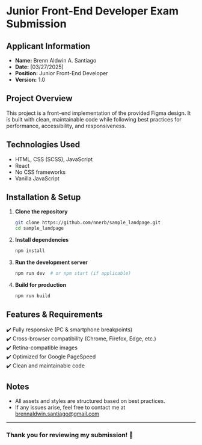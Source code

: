 # Junior Front-End Developer Exam Submission

## Applicant Information

- **Name:** Brenn Aldwin A. Santiago
- **Date:** [03/27/2025]
- **Position:** Junior Front-End Developer
- **Version:** 1.0

## Project Overview

This project is a front-end implementation of the provided Figma design. It is built with clean, maintainable code while following best practices for performance, accessibility, and responsiveness.

## Technologies Used

- HTML, CSS (SCSS), JavaScript
- React
- No CSS frameworks
- Vanilla JavaScript

## Installation & Setup

1. **Clone the repository**

   ```sh
   git clone https://github.com/nnerb/sample_landpage.git
   cd sample_landpage
   ```

2. **Install dependencies**

   ```sh
   npm install
   ```

3. **Run the development server**

   ```sh
   npm run dev  # or npm start (if applicable)
   ```

4. **Build for production**
   ```sh
   npm run build
   ```

## Features & Requirements

✔️ Fully responsive (PC & smartphone breakpoints)  
✔️ Cross-browser compatibility (Chrome, Firefox, Edge, etc.)  
✔️ Retina-compatible images  
✔️ Optimized for Google PageSpeed  
✔️ Clean and maintainable code

## Notes

- All assets and styles are structured based on best practices.
- If any issues arise, feel free to contact me at brennaldwin.santiago@gmail.com

---

### Thank you for reviewing my submission! 🚀
